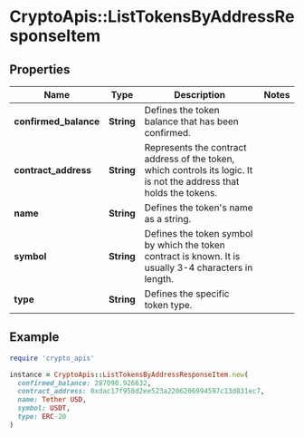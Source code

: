 # CryptoApis::ListTokensByAddressResponseItem

## Properties

| Name | Type | Description | Notes |
| ---- | ---- | ----------- | ----- |
| **confirmed_balance** | **String** | Defines the token balance that has been confirmed. |  |
| **contract_address** | **String** | Represents the contract address of the token, which controls its logic. It is not the address that holds the tokens. |  |
| **name** | **String** | Defines the token&#39;s name as a string. |  |
| **symbol** | **String** | Defines the token symbol by which the token contract is known. It is usually 3-4 characters in length. |  |
| **type** | **String** | Defines the specific token type. |  |

## Example

```ruby
require 'crypto_apis'

instance = CryptoApis::ListTokensByAddressResponseItem.new(
  confirmed_balance: 287090.926632,
  contract_address: 0xdac17f958d2ee523a2206206994597c13d831ec7,
  name: Tether USD,
  symbol: USDT,
  type: ERC-20
)
```

